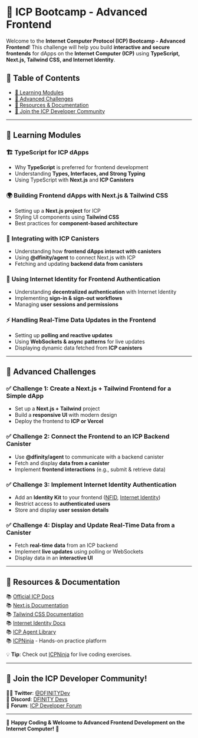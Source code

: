 # 🚀 ICP Bootcamp - Advanced Frontend

Welcome to the **Internet Computer Protocol (ICP) Bootcamp - Advanced Frontend**! This challenge will help you build **interactive and secure frontends** for dApps on the **Internet Computer (ICP)** using **TypeScript, Next.js, Tailwind CSS, and Internet Identity**.

## 📜 Table of Contents
- [📖 Learning Modules](#-learning-modules)
- [🎯 Advanced Challenges](#-advanced-challenges)
- [🔗 Resources & Documentation](#-resources--documentation)
- [🤝 Join the ICP Developer Community](#-join-the-icp-developer-community)

---

## 📖 Learning Modules

### 🏗️ **TypeScript for ICP dApps**
- Why **TypeScript** is preferred for frontend development
- Understanding **Types, Interfaces, and Strong Typing**
- Using TypeScript with **Next.js** and **ICP Canisters**

### 🌍 **Building Frontend dApps with Next.js & Tailwind CSS**
- Setting up a **Next.js project** for ICP
- Styling UI components using **Tailwind CSS**
- Best practices for **component-based architecture**

### 🔗 **Integrating with ICP Canisters**
- Understanding how **frontend dApps interact with canisters**
- Using **@dfinity/agent** to connect Next.js with ICP
- Fetching and updating **backend data from canisters**

### 🔐 **Using Internet Identity for Frontend Authentication**
- Understanding **decentralized authentication** with Internet Identity
- Implementing **sign-in & sign-out workflows**
- Managing **user sessions and permissions**

### ⚡ **Handling Real-Time Data Updates in the Frontend**
- Setting up **polling and reactive updates**
- Using **WebSockets & async patterns** for live updates
- Displaying dynamic data fetched from **ICP canisters**

---

## 🎯 Advanced Challenges

### ✅ **Challenge 1: Create a Next.js + Tailwind Frontend for a Simple dApp**
- Set up a **Next.js + Tailwind** project
- Build a **responsive UI** with modern design
- Deploy the frontend to **ICP or Vercel**

### ✅ **Challenge 2: Connect the Frontend to an ICP Backend Canister**
- Use **@dfinity/agent** to communicate with a backend canister
- Fetch and display **data from a canister**
- Implement **frontend interactions** (e.g., submit & retrieve data)

### ✅ **Challenge 3: Implement Internet Identity Authentication**
- Add an **Identity Kit** to your frontend ([NFID](https://nfid.one/), [Internet Identity](https://internetcomputer.org/docs/current/developer-docs/identity/internet-identity/overview))
- Restrict access to **authenticated users**
- Store and display **user session details**

### ✅ **Challenge 4: Display and Update Real-Time Data from a Canister**
- Fetch **real-time data** from an ICP backend
- Implement **live updates** using polling or WebSockets
- Display data in an **interactive UI**

---

## 🔗 Resources & Documentation
📚 [Official ICP Docs](https://internetcomputer.org/docs)  
📚 [Next.js Documentation](https://nextjs.org/docs)  
📚 [Tailwind CSS Documentation](https://tailwindcss.com/docs)  
📚 [Internet Identity Docs](https://internetcomputer.org/docs/current/developer-docs/identity/internet-identity/overview)  
📚 [ICP Agent Library](https://www.npmjs.com/package/@dfinity/agent)  
📚 [ICPNinja](https://icp.ninja/) - Hands-on practice platform  

💡 **Tip**: Check out [ICPNinja](https://icp.ninja/) for live coding exercises.

---

## 🤝 Join the ICP Developer Community!
👨‍💻 **Twitter**: [@DFINITYDev](https://x.com/DFINITYDev)  
📢 **Discord**: [DFINITY Devs](https://discord.gg/BemnUc6Rjf)  
💬 **Forum**: [ICP Developer Forum](https://forum.dfinity.org/)  

---

🚀 **Happy Coding & Welcome to Advanced Frontend Development on the Internet Computer!** 🚀
